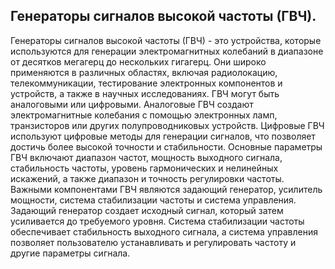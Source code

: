 ## Генераторы сигналов высокой частоты (ГВЧ).
Генераторы сигналов высокой частоты (ГВЧ) - это устройства, которые используются для генерации электромагнитных колебаний в диапазоне от десятков мегагерц до нескольких гигагерц. Они широко применяются в различных областях, включая радиолокацию, телекоммуникации, тестирование электронных компонентов и устройств, а также в научных исследованиях.
ГВЧ могут быть аналоговыми или цифровыми. Аналоговые ГВЧ создают электромагнитные колебания с помощью электронных ламп, транзисторов или других полупроводниковых устройств. Цифровые ГВЧ используют цифровые методы для генерации сигналов, что позволяет достичь более высокой точности и стабильности.
Основные параметры ГВЧ включают диапазон частот, мощность выходного сигнала, стабильность частоты, уровень гармонических и нелинейных искажений, а также диапазон и точность регулировки частоты.
Важными компонентами ГВЧ являются задающий генератор, усилитель мощности, система стабилизации частоты и система управления. Задающий генератор создает исходный сигнал, который затем усиливается до требуемого уровня. Система стабилизации частоты обеспечивает стабильность выходного сигнала, а система управления позволяет пользователю устанавливать и регулировать частоту и другие параметры сигнала.

